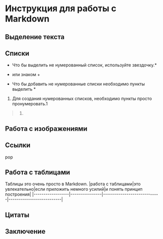 # Инструкция для работы с Markdown

## Выделение текста

## Списки

* Что бы выделить не нумерованный список, используйте звездочку.* 
+ или знаком +

* Что бы добавить не нумерованные списки необходимо пункты выделить *

1. Для создания нумерованных списков, необходимо пункты просто пронумеровать.1

>1. 

## Работа с изображениями

## Ссылки
pop
## Работа с таблицами

Таблицы это очень просто в Markdown.
|работа с таблицами|это увлекательно|если приложить немного усилий|и понять принцип построения|
|------------------|----------------|-----------------------------|---------------------------|

## Цитаты

## Заключение